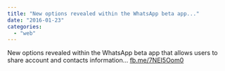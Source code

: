 ```yaml
---
title: "New options revealed within the WhatsApp beta app..."
date: "2016-01-23"
categories: 
  - "web"
---
```


New options revealed within the WhatsApp beta app that allows users to share account and contacts information... [fb.me/7NEI5Oom0](http://fb.me/7NEI5Oom0)

